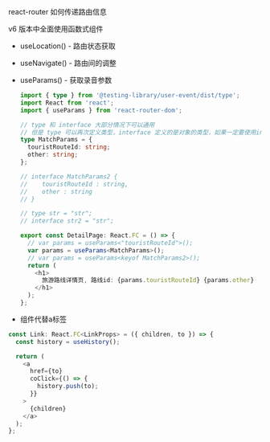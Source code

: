react-router 如何传递路由信息

v6 版本中全面使用函数式组件

- useLocation() - 路由状态获取
- useNavigate() - 路由间的调整
- useParams() - 获取录音参数

  ```typescript
  import { type } from '@testing-library/user-event/dist/type';
  import React from 'react';
  import { useParams } from 'react-router-dom';

  // type 和 interface 大部分情况下可以通用
  // 但是 type 可以再次定义类型，interface 定义的是对象的类型，如果一定要使用interface 可以加上 keyof
  type MatchParams = {
    touristRouteId: string;
    other: string;
  };

  // interface MatchParams2 {
  // 	touristRouteId : string,
  // 	other : string
  // }

  // type str = "str";
  // interface str2 = "str";

  export const DetailPage: React.FC = () => {
    // var params = useParams<"touristRouteId">();
    var params = useParams<MatchParams>();
    // var params = useParams<keyof MatchParams2>();
    return (
      <h1>
        旅游路线详情页, 路线id: {params.touristRouteId} {params.other}
      </h1>
    );
  };
  ```

- <Link /> 组件代替a标签

```typescript
const Link: React.FC<LinkProps> = ({ children, to }) => {
  const history = useHistory();

  return (
    <a
      href={to}
      coClick={() => {
        history.push(to);
      }}
    >
      {children}
    </a>
  );
};
```
